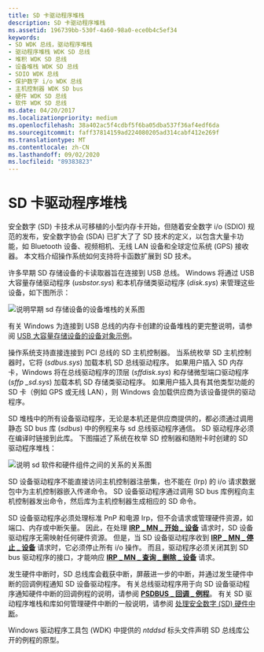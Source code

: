 ```yaml
---
title: SD 卡驱动程序堆栈
description: SD 卡驱动程序堆栈
ms.assetid: 196739bb-530f-4a60-98a0-ece0b4c5ef34
keywords:
- SD WDK 总线，驱动程序堆栈
- 驱动程序堆栈 WDK SD 总线
- 堆积 WDK SD 总线
- 设备堆栈 WDK SD 总线
- SDIO WDK 总线
- 保护数字 i/o WDK 总线
- 主机控制器 WDK SD bus
- 硬件 WDK SD 总线
- 软件 WDK SD 总线
ms.date: 04/20/2017
ms.localizationpriority: medium
ms.openlocfilehash: 38a402ac5f4cdbf5f6ba05dba537f36af4edf6da
ms.sourcegitcommit: faff37814159ad224080205ad314cabf412e269f
ms.translationtype: MT
ms.contentlocale: zh-CN
ms.lasthandoff: 09/02/2020
ms.locfileid: "89383823"
---
```

# <a name="sd-card-driver-stack"></a>SD 卡驱动程序堆栈


安全数字 (SD) 卡技术从可移植的小型内存卡开始，但随着安全数字 i/o (SDIO) 规范的发布，安全数字协会 (SDA) 已扩大了了 SD 技术的定义，以包含大量卡功能，如 Bluetooth 设备、视频相机、无线 LAN 设备和全球定位系统 (GPS) 接收器。 本文档介绍操作系统如何支持将卡函数扩展到 SD 技术。

许多早期 SD 存储设备的卡读取器旨在连接到 USB 总线。 Windows 将通过 USB 大容量存储驱动程序 (*usbstor.sys*) 和本机存储类驱动程序 (*disk.sys*) 来管理这些设备，如下图所示：

![说明早期 sd 存储设备的设备堆栈的关系图](images/sdio-usb.png)

有关 Windows 为连接到 USB 总线的内存卡创建的设备堆栈的更完整说明，请参阅 [USB 大容量存储设备的设备对象示例](../storage/device-object-example-for-a-usb-mass-storage-device.md)。

操作系统支持直接连接到 PCI 总线的 SD 主机控制器。 当系统枚举 SD 主机控制器时，它将 (*sdbus.sys*) 加载本机 SD 总线驱动程序。 如果用户插入 SD 内存卡，Windows 将在总线驱动程序的顶层 (*sffdisk.sys*) 和存储微型端口驱动程序 (*sffp \_sd.sys*) 加载本机 SD 存储类驱动程序。 如果用户插入具有其他类型功能的 SD 卡（例如 GPS 或无线 LAN），则 Windows 会加载供应商为该设备提供的驱动程序。

SD 堆栈中的所有设备驱动程序，无论是本机还是供应商提供的，都必须通过调用静态 SD bus 库 (*sdbus*) 中的例程来与 sd 总线驱动程序通信。 SD 驱动程序必须在编译时链接到此库。 下图描述了系统在枚举 SD 控制器和随附卡时创建的 SD 驱动程序堆栈：

![说明 sd 软件和硬件组件之间的关系的关系图](images/sdiostack.png)

SD 设备驱动程序不能直接访问主机控制器注册集，也不能在 (Irp) 的 i/o 请求数据包中为主机控制器嵌入传递命令。 SD 设备驱动程序通过调用 SD bus 库例程向主机控制器发出命令，然后库为主机控制器生成相应的 SD 命令。

SD 设备驱动程序必须处理标准 PnP 和电源 Irp，但不会请求或管理硬件资源，如端口、内存或中断矢量。 因此，在处理 [**IRP \_ MN \_ 开始 \_ 设备**](../kernel/irp-mn-start-device.md) 请求时，SD 设备驱动程序无需映射任何硬件资源。 但是，当 SD 设备驱动程序收到 [**IRP \_ MN \_ 停止 \_ 设备**](../kernel/irp-mn-stop-device.md) 请求时，它必须停止所有 i/o 操作。 而且，驱动程序必须关闭其到 SD bus 驱动程序的接口，才能响应 [**IRP \_ MN \_ 查询 \_ 删除 \_ 设备**](../kernel/irp-mn-query-remove-device.md) 请求。

发生硬件中断时，SD 总线库会截获中断，屏蔽进一步的中断，并通过发生硬件中断的回调例程通知 SD 设备驱动程序。 有关总线驱动程序用于向 SD 设备驱动程序通知硬件中断的回调例程的说明，请参阅 [**PSDBUS \_ 回调 \_ 例程**](/windows-hardware/drivers/ddi/ntddsd/nc-ntddsd-sdbus_callback_routine)。 有关 SD 驱动程序堆栈和库如何管理硬件中断的一般说明，请参阅 [处理安全数字 (SD) 硬件中断](./handling-sd-card-interrupts.md)。

Windows 驱动程序工具包 (WDK) 中提供的 *ntddsd* 标头文件声明 SD 总线库公开的例程的原型。

 


